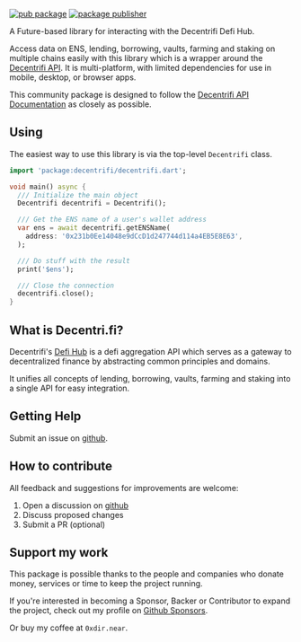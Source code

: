 [![pub package](https://img.shields.io/pub/v/decentrifi.svg)](https://pub.dev/packages/decentrifi)
[![package publisher](https://img.shields.io/pub/publisher/decentrifi.svg)](https://pub.dev/packages/decentrifi/publisher)

A Future-based library for interacting with the Decentrifi Defi Hub. 

Access data on ENS, lending, borrowing, vaults, farming and staking on multiple chains 
easily with this library which is a wrapper around the [Decentrifi API]. It is 
multi-platform, with limited dependencies for use in mobile, desktop, or browser apps.

[Decentrifi API]: https://docs.decentri.fi/

This community package is designed to follow the [Decentrifi API Documentation] as closely
as possible.

[Decentrifi API Documentation]: https://docs.decentri.fi/

## Using

The easiest way to use this library is via the top-level ```Decentrifi``` class.

```dart
import 'package:decentrifi/decentrifi.dart';

void main() async {
  /// Initialize the main object
  Decentrifi decentrifi = Decentrifi();

  /// Get the ENS name of a user's wallet address
  var ens = await decentrifi.getENSName(
    address: '0x231b0Ee14048e9dCcD1d247744d114a4EB5E8E63',
  );

  /// Do stuff with the result
  print('$ens');

  /// Close the connection
  decentrifi.close();
}

```

## What is Decentri.fi?

Decentrifi's [Defi Hub] is a defi aggregation API which serves
as a gateway to decentralized finance by abstracting common
principles and domains.

It unifies all concepts of lending, borrowing, vaults, farming
and staking into a single API for easy integration.

[Defi Hub]: https://decentri.fi/

## Getting Help

Submit an issue on [github].

[github]: https://github.com/0xdir/decentrifi_dart

## How to contribute

All feedback and suggestions for improvements are welcome:

1. Open a discussion on [github]
2. Discuss proposed changes
3. Submit a PR (optional)

[github]: https://github.com/0xdir/decentrifi_dart

## Support my work

This package is possible thanks to the people and companies
who donate money, services or time to keep the project running.

If you're interested in becoming a Sponsor, Backer or Contributor
to expand the project, check out my profile on [Github Sponsors].

[Github Sponsors]: https://github.com/sponsors/0xdir

Or buy my coffee at `0xdir.near`.